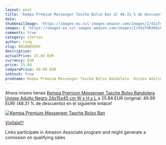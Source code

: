 ```yaml
---
layout: post
title: 'Kempa Premium Messenger Tasche Bolso Ban al 48.31 % de descuento'
date: 
thumbnailImage: 'https://images-eu.ssl-images-amazon.com/images/I/41oTdKXKQsL._SL200_.jpg'
images: [ 'https://images-eu.ssl-images-amazon.com/images/I/41oTdKXKQsL._SL200_.jpg' ]
comments: true
category: ofertas
author: ring
slug: B016NOUIOY
description:
actualPrice: 25.84 EUR
currency: EUR
price: 25.84
comparePrice: 49.99 EUR
inStock: true
prodname: Kempa Premium Messenger Tasche Bolso Bandolera  Unisex Adulto   Negro   24x15x45 cm  W x H x L 
---
```


Ahora mismo tienes [Kempa Premium Messenger Tasche Bolso Bandolera  Unisex Adulto   Negro   24x15x45 cm  W x H x L ](https://www.amazon.es/dp/B016NOUIOY/?tag=tolees-21) a 25.84 EUR (original: 49.99 EUR) (48.31 %  de descuento) en el siguiente enlace!

[![Kempa Premium Messenger Tasche Bolso Ban](https://images-eu.ssl-images-amazon.com/images/I/41oTdKXKQsL._SL200_.jpg)](https://www.amazon.es/dp/B016NOUIOY/?tag=tolees-21)

[Visítala!!!](https://www.amazon.es/dp/B016NOUIOY/?tag=tolees-21)

Links participate in Amazon Associate program and might generate a comission on qualifying sales
